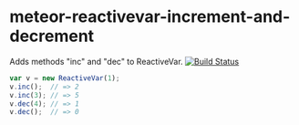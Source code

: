 meteor-reactivevar-increment-and-decrement
====================
Adds methods "inc" and "dec" to ReactiveVar.
[![Build Status](https://travis-ci.org/dolgarev/meteor-reactive-var-increment-and-decrement.svg?branch=master)](https://travis-ci.org/dolgarev/meteor-reactive-var-increment-and-decrement)
```js
var v = new ReactiveVar(1);
v.inc();  // => 2
v.inc(3); // => 5
v.dec(4); // => 1
v.dec();  // => 0
```
